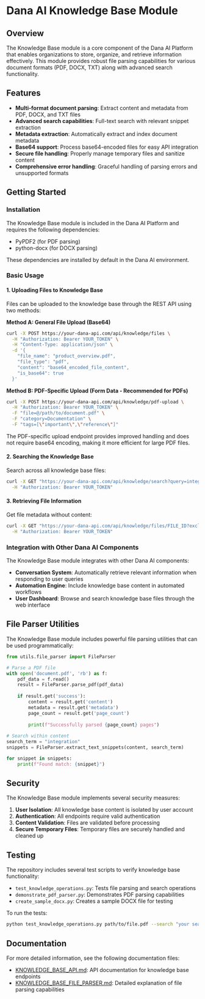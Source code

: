 # Dana AI Knowledge Base Module

## Overview

The Knowledge Base module is a core component of the Dana AI Platform that enables organizations to store, organize, and retrieve information effectively. This module provides robust file parsing capabilities for various document formats (PDF, DOCX, TXT) along with advanced search functionality.

## Features

- **Multi-format document parsing**: Extract content and metadata from PDF, DOCX, and TXT files
- **Advanced search capabilities**: Full-text search with relevant snippet extraction
- **Metadata extraction**: Automatically extract and index document metadata
- **Base64 support**: Process base64-encoded files for easy API integration
- **Secure file handling**: Properly manage temporary files and sanitize content
- **Comprehensive error handling**: Graceful handling of parsing errors and unsupported formats

## Getting Started

### Installation

The Knowledge Base module is included in the Dana AI Platform and requires the following dependencies:

- PyPDF2 (for PDF parsing)
- python-docx (for DOCX parsing)

These dependencies are installed by default in the Dana AI environment.

### Basic Usage

#### 1. Uploading Files to Knowledge Base

Files can be uploaded to the knowledge base through the REST API using two methods:

**Method A: General File Upload (Base64)**

```bash
curl -X POST https://your-dana-api.com/api/knowledge/files \
  -H "Authorization: Bearer YOUR_TOKEN" \
  -H "Content-Type: application/json" \
  -d '{
    "file_name": "product_overview.pdf",
    "file_type": "pdf",
    "content": "base64_encoded_file_content",
    "is_base64": true
  }'
```

**Method B: PDF-Specific Upload (Form Data - Recommended for PDFs)**

```bash
curl -X POST https://your-dana-api.com/api/knowledge/pdf-upload \
  -H "Authorization: Bearer YOUR_TOKEN" \
  -F "file=@/path/to/document.pdf" \
  -F "category=Documentation" \
  -F "tags=[\"important\",\"reference\"]"
```

The PDF-specific upload endpoint provides improved handling and does not require base64 encoding, making it more efficient for large PDF files.

#### 2. Searching the Knowledge Base

Search across all knowledge base files:

```bash
curl -X GET "https://your-dana-api.com/api/knowledge/search?query=integration&include_snippets=true" \
  -H "Authorization: Bearer YOUR_TOKEN"
```

#### 3. Retrieving File Information

Get file metadata without content:

```bash
curl -X GET "https://your-dana-api.com/api/knowledge/files/FILE_ID?exclude_content=true" \
  -H "Authorization: Bearer YOUR_TOKEN"
```

### Integration with Other Dana AI Components

The Knowledge Base module integrates with other Dana AI components:

- **Conversation System**: Automatically retrieve relevant information when responding to user queries
- **Automation Engine**: Include knowledge base content in automated workflows
- **User Dashboard**: Browse and search knowledge base files through the web interface

## File Parser Utilities

The Knowledge Base module includes powerful file parsing utilities that can be used programmatically:

```python
from utils.file_parser import FileParser

# Parse a PDF file
with open('document.pdf', 'rb') as f:
    pdf_data = f.read()
    result = FileParser.parse_pdf(pdf_data)
    
    if result.get('success'):
        content = result.get('content')
        metadata = result.get('metadata')
        page_count = result.get('page_count')
        
        print(f"Successfully parsed {page_count} pages")
        
# Search within content
search_term = "integration"
snippets = FileParser.extract_text_snippets(content, search_term)

for snippet in snippets:
    print(f"Found match: {snippet}")
```

## Security

The Knowledge Base module implements several security measures:

1. **User Isolation**: All knowledge base content is isolated by user account
2. **Authentication**: All endpoints require valid authentication
3. **Content Validation**: Files are validated before processing
4. **Secure Temporary Files**: Temporary files are securely handled and cleaned up

## Testing

The repository includes several test scripts to verify knowledge base functionality:

- `test_knowledge_operations.py`: Tests file parsing and search operations
- `demonstrate_pdf_parser.py`: Demonstrates PDF parsing capabilities
- `create_sample_docx.py`: Creates a sample DOCX file for testing

To run the tests:

```bash
python test_knowledge_operations.py path/to/file.pdf --search "your search term"
```

## Documentation

For more detailed information, see the following documentation files:

- [KNOWLEDGE_BASE_API.md](KNOWLEDGE_BASE_API.md): API documentation for knowledge base endpoints
- [KNOWLEDGE_BASE_FILE_PARSER.md](KNOWLEDGE_BASE_FILE_PARSER.md): Detailed explanation of file parsing capabilities